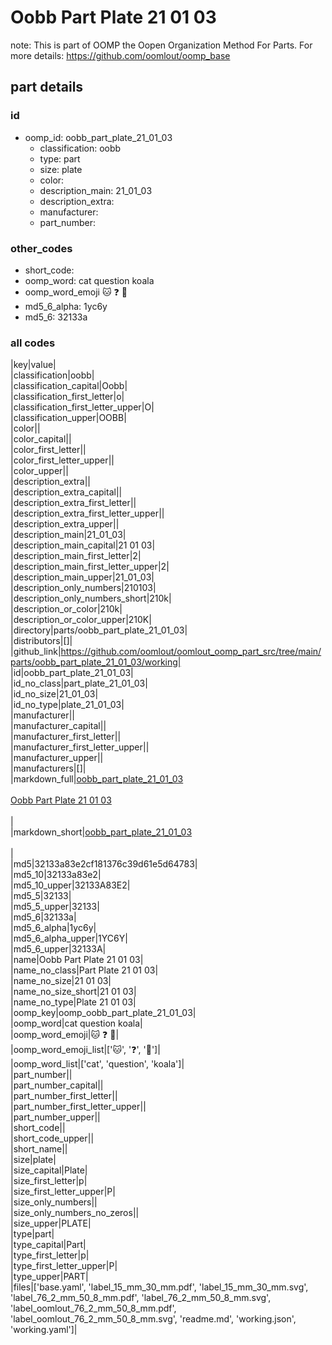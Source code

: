 # Oobb Part Plate 21 01 03  

note: This is part of OOMP the Oopen Organization Method For Parts. For more details: https://github.com/oomlout/oomp_base

##  part details





### id
* oomp_id: oobb_part_plate_21_01_03
  * classification: oobb
  * type: part
  * size: plate
  * color: 
  * description_main: 21_01_03
  * description_extra: 
  * manufacturer: 
  * part_number: 

### other_codes
* short_code: 
* oomp_word: cat question koala
* oomp_word_emoji :cat: :question: :koala:
* md5_6_alpha: 1yc6y
* md5_6: 32133a

### all codes 
|key|value|  
|classification|oobb|  
|classification_capital|Oobb|  
|classification_first_letter|o|  
|classification_first_letter_upper|O|  
|classification_upper|OOBB|  
|color||  
|color_capital||  
|color_first_letter||  
|color_first_letter_upper||  
|color_upper||  
|description_extra||  
|description_extra_capital||  
|description_extra_first_letter||  
|description_extra_first_letter_upper||  
|description_extra_upper||  
|description_main|21_01_03|  
|description_main_capital|21 01 03|  
|description_main_first_letter|2|  
|description_main_first_letter_upper|2|  
|description_main_upper|21_01_03|  
|description_only_numbers|210103|  
|description_only_numbers_short|210k|  
|description_or_color|210k|  
|description_or_color_upper|210K|  
|directory|parts/oobb_part_plate_21_01_03|  
|distributors|[]|  
|github_link|https://github.com/oomlout/oomlout_oomp_part_src/tree/main/parts/oobb_part_plate_21_01_03/working|  
|id|oobb_part_plate_21_01_03|  
|id_no_class|part_plate_21_01_03|  
|id_no_size|21_01_03|  
|id_no_type|plate_21_01_03|  
|manufacturer||  
|manufacturer_capital||  
|manufacturer_first_letter||  
|manufacturer_first_letter_upper||  
|manufacturer_upper||  
|manufacturers|[]|  
|markdown_full|[oobb_part_plate_21_01_03](https://github.com/oomlout/oomlout_oomp_part_src/tree/main/parts/oobb_part_plate_21_01_03/working)<br>[](https://github.com/oomlout/oomlout_oomp_part_src/tree/main/parts/oobb_part_plate_21_01_03/working)<br>[Oobb Part Plate 21 01 03](https://github.com/oomlout/oomlout_oomp_part_src/tree/main/parts/oobb_part_plate_21_01_03/working)<br><br>|  
|markdown_short|[oobb_part_plate_21_01_03](https://github.com/oomlout/oomlout_oomp_part_src/tree/main/parts/oobb_part_plate_21_01_03/working)<br><br>|  
|md5|32133a83e2cf181376c39d61e5d64783|  
|md5_10|32133a83e2|  
|md5_10_upper|32133A83E2|  
|md5_5|32133|  
|md5_5_upper|32133|  
|md5_6|32133a|  
|md5_6_alpha|1yc6y|  
|md5_6_alpha_upper|1YC6Y|  
|md5_6_upper|32133A|  
|name|Oobb Part Plate 21 01 03|  
|name_no_class|Part Plate 21 01 03|  
|name_no_size|21 01 03|  
|name_no_size_short|21 01 03|  
|name_no_type|Plate 21 01 03|  
|oomp_key|oomp_oobb_part_plate_21_01_03|  
|oomp_word|cat question koala|  
|oomp_word_emoji|:cat: :question: :koala:|  
|oomp_word_emoji_list|[':cat:', ':question:', ':koala:']|  
|oomp_word_list|['cat', 'question', 'koala']|  
|part_number||  
|part_number_capital||  
|part_number_first_letter||  
|part_number_first_letter_upper||  
|part_number_upper||  
|short_code||  
|short_code_upper||  
|short_name||  
|size|plate|  
|size_capital|Plate|  
|size_first_letter|p|  
|size_first_letter_upper|P|  
|size_only_numbers||  
|size_only_numbers_no_zeros||  
|size_upper|PLATE|  
|type|part|  
|type_capital|Part|  
|type_first_letter|p|  
|type_first_letter_upper|P|  
|type_upper|PART|  
|files|['base.yaml', 'label_15_mm_30_mm.pdf', 'label_15_mm_30_mm.svg', 'label_76_2_mm_50_8_mm.pdf', 'label_76_2_mm_50_8_mm.svg', 'label_oomlout_76_2_mm_50_8_mm.pdf', 'label_oomlout_76_2_mm_50_8_mm.svg', 'readme.md', 'working.json', 'working.yaml']|  
